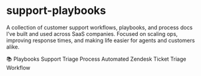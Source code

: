 # support-playbooks
A collection of customer support workflows, playbooks, and process docs I’ve built and used across SaaS companies. Focused on scaling ops, improving response times, and making life easier for agents and customers alike.

📚 Playbooks
Support Triage Process
Automated Zendesk Ticket Triage Workflow
